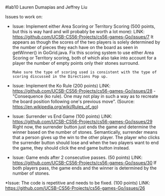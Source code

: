 #lab10 Lauren Dumapias and Jeffrey Liu 

Issues to work on:

* Issue: Implement either Area Scoring or Territory Scoring (500 points, but this is way hard and will probably be worth a lot more):
  	 LINK: https://github.com/UCSB-CS56-Projects/cs56-games-Go/issues/7
	  It appears as though the scores of the two players is solely determined by the number of pieces they each have on the board as seen in getWinner() in GoGrid.java.
	  Fix this scoring system to use either Area Scoring or Territory scoring, both of which also take into account for a player the number of empty points only their stones surround.

	  Make sure the type of scoring used is consistent with the type of scoring discussed in the Directions Pop up.


* Issue: Implement the Ko Rule (200 points)
  	 LINK: https://github.com/UCSB-CS56-Projects/cs56-games-Go/issues/28
	  -"Consequence (ko rule). One may not play in such a way as to recreate the board position following one's previous move". (Source: https://en.wikipedia.org/wiki/Rules_of_go)

* Issue: Surrender vs End Game (100 points)
  	 LINK: https://github.com/UCSB-CS56-Projects/cs56-games-Go/issues/29
	  Right now, the surrender button just ends the game and determine the winner based on the number of stones. Semantically, surrender means that a person gives up the win to the other player. The player who clicks the surrender button should lose and when the two players want to end the game, they should click the end game button instead.

* Issue: Game ends after 2 consecutive passes. (50 points)
  	 LINK: https://github.com/UCSB-CS56-Projects/cs56-games-Go/issues/30
     If both players pass, the game ends and the winner is determined by the number of stones. 


*Issue: The code is repetitive and needs to be fixed. (100 points)
	LINK: https://github.com/UCSB-CS56-Projects/cs56-games-Go/issues/26